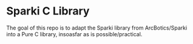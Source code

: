 # Sparki C Library

The goal of this repo is to adapt the Sparki library from ArcBotics/Sparki
into a Pure C library, insoasfar as is possible/practical.
